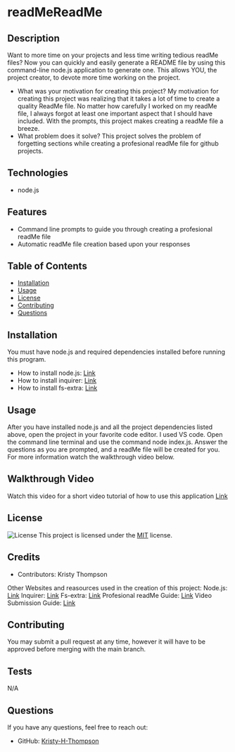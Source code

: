 
# readMeReadMe

## Description
Want to more time on your projects and less time writing tedious readMe files? Now you can quickly and easily generate a README file by using this command-line node.js application to generate one. This allows YOU, the project creator, to devote more time working on the project.

- What was your motivation for creating this project?
My motivation for creating this project was realizing that it takes a lot of time to create a quality ReadMe file. No matter how carefully I worked on my readMe file, I always forgot at least one important aspect that I should have included. With the prompts, this project makes creating a readMe file a breeze. 
- What problem does it solve?
 This project solves the problem of forgetting sections while creating a profesional readMe file for github projects.

 ## Technologies
 - node.js

 ## Features
 - Command line prompts to guide you through creating a profesional readMe file
 - Automatic readMe file creation based upon your responses

## Table of Contents
- [Installation](#installation)
- [Usage](#usage)
- [License](#license)
- [Contributing](#contributing)
- [Questions](#questions)

## Installation
You must have node.js and required dependencies installed before running this program.
- How to install node.js: [Link](https://nodejs.org/en/download/package-manager)
- How to install inquirer: [Link](https://www.npmjs.com/package/inquirer)
- How to install fs-extra: [Link](https://www.npmjs.com/package/fs-extra)

## Usage
After you have installed node.js and all the project dependencies listed above, open the project in your favorite code editor. I used VS code. Open the command line terminal and use the command node index.js. Answer the questions as you are prompted, and a readMe file will be created for you. For more information watch the walkthrough video below.

## Walkthrough Video
Watch this video for a short video tutorial of how to use this application
[Link](https://drive.google.com/file/d/1vO1S68LsbzrBFqulLB-8UgwdHBolCSnc/view?usp=sharing)

## License
![License](https://img.shields.io/badge/License-MIT-yellow.svg "License")
  This project is licensed under the [MIT](https://opensource.org/licenses/MIT) license.

## Credits
- Contributors: Kristy Thompson

Other Websites and reasources used in the creation of this project:
Node.js: [Link](https://nodejs.org/en/download/package-manager)
Inquirer: [Link](https://www.npmjs.com/package/inquirer)
Fs-extra: [Link](https://www.npmjs.com/package/fs-extra)
Profesional readMe Guide: [Link](https://coding-boot-camp.github.io/full-stack/github/professional-readme-guide)
Video Submission Guide: [Link](https://coding-boot-camp.github.io/full-stack/computer-literacy/video-submission-guide)

## Contributing
You may submit a pull request at any time, however it will have to be approved before merging with the main branch.

## Tests
N/A

## Questions
If you have any questions, feel free to reach out:
- GitHub: [Kristy-H-Thompson](https://github.com/Kristy-H-Thompson)
  